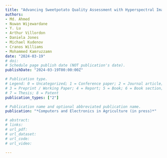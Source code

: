 ```yaml
---
title: "Advancing Sweetpotato Quality Assessment with Hyperspectral Imaging and Explainable Artificial Intelligence"
authors: 
- Md. Ahmed
- Nuwan Wijewardane
- Y. Lu
- Arthur Villordon
- Daniela Jones
- Michael Kudenov
- Cranos Williams
- Mohammed Kamruzzamn
date: "2024-03-19"
# doi: 
# Schedule page publish date (NOT publication's date).
publishDate: "2024-03-19T00:00:00Z"

# Publication type.
# Legend: 0 = Uncategorized; 1 = Conference paper; 2 = Journal article;
# 3 = Preprint / Working Paper; 4 = Report; 5 = Book; 6 = Book section;
# 7 = Thesis; 8 = Patent
publication_types: ["2"]

# Publication name and optional abbreviated publication name.
publication: "*Computers and Electronics in Agriculture (in press)*"

# abstract: 
# links: 
# url_pdf: 
# url_dataset:
# url_code: 
# url_video: 

---
```

